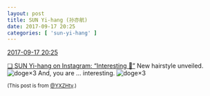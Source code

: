 ```yaml
---
layout: post
title: SUN Yi-hang (孙亦航)
date: 2017-09-17 20:25
categories: [ 'sun-yi-hang' ]
---
```


<div class="weibo-info">
  <a href="http://weibo.com/2565158051/FmgrobYkb">2017-09-17 20:25</a>
</div>

[❏ SUN Yi-hang on Instagram: “Interesting 🙂”](https://www.instagram.com/p/BZJFkAGA-vO/) New hairstyle unveiled. ![doge](http://img.t.sinajs.cn/t4/appstyle/expression/ext/normal/b6/doge_org.gif)×3 And, you are … interesting. ![doge](http://img.t.sinajs.cn/t4/appstyle/expression/ext/normal/b6/doge_org.gif)×3

<!-- more -->

<small>(This post is from [@YXZHty](http://weibo.com/2565158051).)</small>
